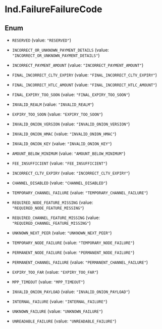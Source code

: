 # lnd.FailureFailureCode

## Enum


* `RESERVED` (value: `"RESERVED"`)

* `INCORRECT_OR_UNKNOWN_PAYMENT_DETAILS` (value: `"INCORRECT_OR_UNKNOWN_PAYMENT_DETAILS"`)

* `INCORRECT_PAYMENT_AMOUNT` (value: `"INCORRECT_PAYMENT_AMOUNT"`)

* `FINAL_INCORRECT_CLTV_EXPIRY` (value: `"FINAL_INCORRECT_CLTV_EXPIRY"`)

* `FINAL_INCORRECT_HTLC_AMOUNT` (value: `"FINAL_INCORRECT_HTLC_AMOUNT"`)

* `FINAL_EXPIRY_TOO_SOON` (value: `"FINAL_EXPIRY_TOO_SOON"`)

* `INVALID_REALM` (value: `"INVALID_REALM"`)

* `EXPIRY_TOO_SOON` (value: `"EXPIRY_TOO_SOON"`)

* `INVALID_ONION_VERSION` (value: `"INVALID_ONION_VERSION"`)

* `INVALID_ONION_HMAC` (value: `"INVALID_ONION_HMAC"`)

* `INVALID_ONION_KEY` (value: `"INVALID_ONION_KEY"`)

* `AMOUNT_BELOW_MINIMUM` (value: `"AMOUNT_BELOW_MINIMUM"`)

* `FEE_INSUFFICIENT` (value: `"FEE_INSUFFICIENT"`)

* `INCORRECT_CLTV_EXPIRY` (value: `"INCORRECT_CLTV_EXPIRY"`)

* `CHANNEL_DISABLED` (value: `"CHANNEL_DISABLED"`)

* `TEMPORARY_CHANNEL_FAILURE` (value: `"TEMPORARY_CHANNEL_FAILURE"`)

* `REQUIRED_NODE_FEATURE_MISSING` (value: `"REQUIRED_NODE_FEATURE_MISSING"`)

* `REQUIRED_CHANNEL_FEATURE_MISSING` (value: `"REQUIRED_CHANNEL_FEATURE_MISSING"`)

* `UNKNOWN_NEXT_PEER` (value: `"UNKNOWN_NEXT_PEER"`)

* `TEMPORARY_NODE_FAILURE` (value: `"TEMPORARY_NODE_FAILURE"`)

* `PERMANENT_NODE_FAILURE` (value: `"PERMANENT_NODE_FAILURE"`)

* `PERMANENT_CHANNEL_FAILURE` (value: `"PERMANENT_CHANNEL_FAILURE"`)

* `EXPIRY_TOO_FAR` (value: `"EXPIRY_TOO_FAR"`)

* `MPP_TIMEOUT` (value: `"MPP_TIMEOUT"`)

* `INVALID_ONION_PAYLOAD` (value: `"INVALID_ONION_PAYLOAD"`)

* `INTERNAL_FAILURE` (value: `"INTERNAL_FAILURE"`)

* `UNKNOWN_FAILURE` (value: `"UNKNOWN_FAILURE"`)

* `UNREADABLE_FAILURE` (value: `"UNREADABLE_FAILURE"`)


